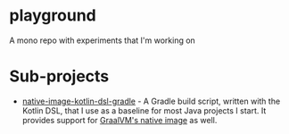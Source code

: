 # playground
A mono repo with experiments that I'm working on

# Sub-projects

- [native-image-kotlin-dsl-gradle](templates/native-image-kotlin-dsl-gradle) - A Gradle build script, written with the Kotlin DSL, that I use as a baseline for most Java projects I start. It provides support for [GraalVM's native image](https://www.graalvm.org/22.0/reference-manual/native-image/) as well.
